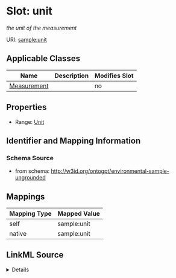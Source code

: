 

# Slot: unit


_the unit of the measurement_



URI: [sample:unit](http://w3id.org/ontogpt/environmental-sample-ungrounded/unit)



<!-- no inheritance hierarchy -->





## Applicable Classes

| Name | Description | Modifies Slot |
| --- | --- | --- |
| [Measurement](Measurement.md) |  |  no  |







## Properties

* Range: [Unit](Unit.md)





## Identifier and Mapping Information







### Schema Source


* from schema: http://w3id.org/ontogpt/environmental-sample-ungrounded




## Mappings

| Mapping Type | Mapped Value |
| ---  | ---  |
| self | sample:unit |
| native | sample:unit |




## LinkML Source

<details>
```yaml
name: unit
description: the unit of the measurement
from_schema: http://w3id.org/ontogpt/environmental-sample-ungrounded
rank: 1000
alias: unit
owner: Measurement
domain_of:
- Measurement
range: Unit

```
</details>